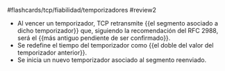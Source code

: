 #flashcards/tcp/fiabilidad/temporizadores 
#review2 

- Al vencer un temporizador, TCP retransmite {{el segmento asociado a dicho temporizador}} que, siguiendo la recomendación del RFC 2988, será el {{más antiguo pendiente de ser confirmado}}.
- Se redefine el tiempo del temporizador como {{el doble del valor del temporizador anterior}}.
- Se inicia un nuevo temporizador asociado al segmento reenviado.